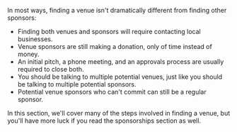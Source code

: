 In most ways, finding a venue isn't dramatically different from finding other sponsors:

* Finding both venues and sponsors will require contacting local businesses.
* Venue sponsors are still making a donation, only of time instead of money.
* An initial pitch, a phone meeting, and an approvals process are usually required to close both.
* You should be talking to multiple potential venues, just like you should be talking to multiple potential sponsors.
* Potential venue sponsors who can't commit can still be a regular sponsor.

In this section, we'll cover many of the steps involved in finding a venue, but you'll have more luck if you read the sponsorships section as well.